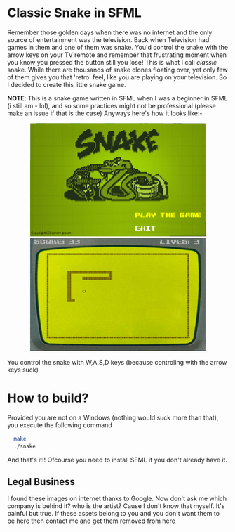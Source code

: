 # Classic Snake in SFML

Remember those golden days when there was no internet and the only source of entertainment was the television. Back when Television had games in them and one of them was snake. You'd control the snake with the arrow keys on your TV remote and remember that frustrating moment when you know you pressed the button still you lose! This is what I call *classic* snake. While there are thousands of snake clones floating over, yet only few of them gives you that 'retro' feel, like you are playing on your television. So I decided to create this little snake game.

**NOTE**: This is a snake game written in SFML when I was a beginner in SFML (i still am - lol), and so some practices might not be professional (please make an issue if that is the case)
Anyways here's how it looks like:-

<p align="center">
<img src="screens/main.png" width=400 height=258/>
<img src="screens/demo.gif" width=400 height=258/>
</p>

You control the snake with W,A,S,D keys (because controling with the arrow keys suck)

# How to build?

Provided you are not on a Windows (nothing would suck more than that), you execute the following command

```bash
  make
  ./snake
```

And that's it!! Ofcourse you need to install SFML if you don't already have it.

## Legal Business

I found these images on internet thanks to Google. Now don't ask me which company is behind it? who is the artist? Cause I don't know that myself. It's painful but true. If these assets belong to you and you don't want them to be here then contact me and get them removed from here
